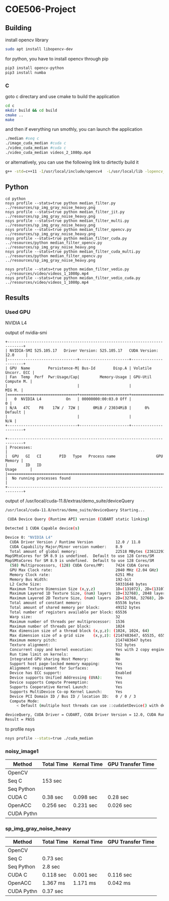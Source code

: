 # COE506-Project

## Building

install opencv library

```bash
sudo apt install libopencv-dev
```

for python, you have to install opencv through pip

```bash
pip3 install opencv-python
pip3 install numba

```

### C

goto c directary and use cmake to build the application

```bash
cd c
mkdir build && cd build
cmake ..
make
```

and then if everything run smothly, you can launch the application

```bash
./median #seq c
./image_cuda_median #cuda c
./video_cuda_median #cuda c
./video_cuda_median videos_2_1080p.mp4
```

or alternatively, you can use the following link to dirtectly build it

```bash
g++ -std=c++11 -I/usr/local/include/opencv4  -L/usr/local/lib -lopencv_core -lopencv_imgproc -lopencv_imgcodecs -lopencv_highgui median_filter.cpp -o median_filter
```

## Python

```
cd python
nsys profile --stats=true python median_filter.py ../resources/sp_img_gray_noise_heavy.png
nsys profile --stats=true python median_filter_jit.py ../resources/sp_img_gray_noise_heavy.png
nsys profile --stats=true python median_filter_multi.py ../resources/sp_img_gray_noise_heavy.png
nsys profile --stats=true python median_filter_opencv.py ../resources/sp_img_gray_noise_heavy.png
nsys profile --stats=true python median_filter_cuda.py ../resources/python median_filter_opencv.py ../resources/sp_img_gray_noise_heavy.png
nsys profile --stats=true python median_filter_cuda_multi.py ../resources/python median_filter_opencv.py ../resources/sp_img_gray_noise_heavy.png

nsys profile --stats=true python meidan_filter_vedio.py ../resources/video/videos_1_1080p.mp4
nsys profile --stats=true python meidan_filter_vedio_cuda.py ../resources/video/videos_1_1080p.mp4
```

## Results

### Used GPU

NVIDIA L4

output of nvidia-smi

```
+-----------------------------------------------------------------------------+
| NVIDIA-SMI 525.105.17   Driver Version: 525.105.17   CUDA Version: 12.0     |
|-------------------------------+----------------------+----------------------+
| GPU  Name        Persistence-M| Bus-Id        Disp.A | Volatile Uncorr. ECC |
| Fan  Temp  Perf  Pwr:Usage/Cap|         Memory-Usage | GPU-Util  Compute M. |
|                               |                      |               MIG M. |
|===============================+======================+======================|
|   0  NVIDIA L4           On   | 00000000:00:03.0 Off |                    0 |
| N/A   47C    P8    17W /  72W |      0MiB / 23034MiB |      0%      Default |
|                               |                      |                  N/A |
+-------------------------------+----------------------+----------------------+
                                                                       
+-----------------------------------------------------------------------------+
| Processes:                                                                  |
|  GPU   GI   CI        PID   Type   Process name                  GPU Memory |
|        ID   ID                                                   Usage      |
|=============================================================================|
|  No running processes found                                                 |
+-----------------------------------------------------------------------------+
```

output of /usr/local/cuda-11.8/extras/demo_suite/deviceQuery

```bash
/usr/local/cuda-11.8/extras/demo_suite/deviceQuery Starting...

 CUDA Device Query (Runtime API) version (CUDART static linking)

Detected 1 CUDA Capable device(s)

Device 0: "NVIDIA L4"
  CUDA Driver Version / Runtime Version          12.0 / 11.8
  CUDA Capability Major/Minor version number:    8.9
  Total amount of global memory:                 22518 MBytes (23612293120 bytes)
MapSMtoCores for SM 8.9 is undefined.  Default to use 128 Cores/SM
MapSMtoCores for SM 8.9 is undefined.  Default to use 128 Cores/SM
  (58) Multiprocessors, (128) CUDA Cores/MP:     7424 CUDA Cores
  GPU Max Clock rate:                            2040 MHz (2.04 GHz)
  Memory Clock rate:                             6251 Mhz
  Memory Bus Width:                              192-bit
  L2 Cache Size:                                 50331648 bytes
  Maximum Texture Dimension Size (x,y,z)         1D=(131072), 2D=(131072, 65536), 3D=(16384, 16384, 16384)
  Maximum Layered 1D Texture Size, (num) layers  1D=(32768), 2048 layers
  Maximum Layered 2D Texture Size, (num) layers  2D=(32768, 32768), 2048 layers
  Total amount of constant memory:               65536 bytes
  Total amount of shared memory per block:       49152 bytes
  Total number of registers available per block: 65536
  Warp size:                                     32
  Maximum number of threads per multiprocessor:  1536
  Maximum number of threads per block:           1024
  Max dimension size of a thread block (x,y,z): (1024, 1024, 64)
  Max dimension size of a grid size    (x,y,z): (2147483647, 65535, 65535)
  Maximum memory pitch:                          2147483647 bytes
  Texture alignment:                             512 bytes
  Concurrent copy and kernel execution:          Yes with 2 copy engine(s)
  Run time limit on kernels:                     No
  Integrated GPU sharing Host Memory:            No
  Support host page-locked memory mapping:       Yes
  Alignment requirement for Surfaces:            Yes
  Device has ECC support:                        Enabled
  Device supports Unified Addressing (UVA):      Yes
  Device supports Compute Preemption:            Yes
  Supports Cooperative Kernel Launch:            Yes
  Supports MultiDevice Co-op Kernel Launch:      Yes
  Device PCI Domain ID / Bus ID / location ID:   0 / 0 / 3
  Compute Mode:
     < Default (multiple host threads can use ::cudaSetDevice() with device simultaneously) >

deviceQuery, CUDA Driver = CUDART, CUDA Driver Version = 12.0, CUDA Runtime Version = 11.8, NumDevs = 1, Device0 = NVIDIA L4
Result = PASS

```

to profile nsys

```bash
nsys profile --stats=true ./cuda_median
```

### noisy_image1

| Method     | Total Time | Kernal Time | GPU Transfer Time |
| ---------- | ---------- | ----------- | ----------------- |
| OpenCV     |            |             |                   |
| Seq C      | 153 sec    |             |                   |
| Seq Python |            |             |                   |
| CUDA C     | 0.38 sec   | 0.098 sec   | 0.28 sec          |
| OpenACC    | 0.256 sec  | 0.231 sec   | 0.026 sec         |
| CUDA Pythn |            |             |                   |

### sp_img_gray_noise_heavy

| Method     | Total Time | Kernal Time | GPU Transfer Time |
| ---------- | ---------- | ----------- | ----------------- |
| OpenCV     |            |             |                   |
| Seq C      | 0.73 sec   |             |                   |
| Seq Python | 2.8 sec    |             |                   |
| CUDA C     | 0.118 sec  | 0.001 sec   | 0.116 sec         |
| OpenACC    | 1.367 ms   | 1.171 ms    | 0.042 ms          |
| CUDA Pythn | 0.37 sec   |             |                   |
